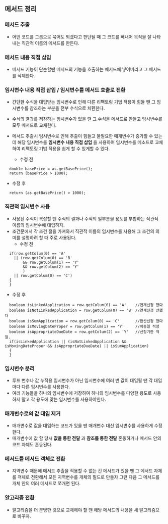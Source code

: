 메서드 정리
-----------

### 메서드 추출

-	어떤 코드를 그룹으로 묶어도 되겠다고 판단될 때 그 코드를 빼내어 목적을 잘 나타내는 직관적 이름의 메서드를 만든다.

### 메서드 내용 직접 삽입

-	메서드 기능이 단순할땐 메서드의 기능을 호출하는 메서드에 넣어버리고 그 메서드를 삭제한다.

### 임시변수 내용 직접 삽입 / 임시변수를 메서드 호출로 전환

-	간단한 수식을 대입받는 임시변수로 인해 다른 리팩토링 기법 적용이 힘들 땐 그 임시변수를 참조하는 부분을 전부 수식으로 치환한다.
-	수식의 결과를 저장하는 임시변수가 있을 땐 그 수식을 메서드로 만들고 임시변수를 모두 메서드로 교체한다.
-	메서드 추출시 임시변수로 인해 추출이 힘들고 불필요한 매개변수가 증가할 수 있는데 해당 임시변수를 **임시변수 내용 직접 삽입** 을 사용하여 임시변수를 메소드로 교체하여 리팩토링 기법 적용을 쉽게 할 수 있게할 수 있다.

	-	수정 전

```
  double basePrice = as.getBasePrice();
  return (basePrice > 1000);
```

-	수정 후

```
  return (as.getBasePrice() > 1000);
```

### 직관적 임시변수 사용

-	사용된 수식이 복잡할 땐 수식의 결과나 수식의 일부분을 용도를 부합하는 직관적 이름의 임시변수에 대입하자.
-	조건문에서 각 조건 절을 가져와서 직관적 이름의 임시변수를 사용해 그 조건의 의미를 설명하려 할 때 주로 사용된다.
	-	수정 전

```
  if(row.getColum(0) == 'A'
    || (row.getColum(0) == 'B'
        && row.getColum(1) == 'Y'
        && row.getColum(2) == 'Y'
        )
    || row.getColum(0) == 'C')
  {        
  }
```

-	수정 후

```
  boolean isLinkedApplication = row.getColum(0) == 'A'    //연계신청 했다
  boolean isNotLinkedApplication = row.getColum(0) == 'B' //연계신청 안했다
  boolean isSumApplication = row.getColum(0) == 'C'       //합산신청 했다
  boolean isMovingDateProper = row.getColum(1) == 'Y'     //이동일 적정
  boolean isAppropriateDueDate = row.getColum(2) == 'Y'   //신청기한 적절.
  if(isLinkedApplication || (isNotLinkedApplication && isMovingDateProper && isAppropriateDueDate) || isSumApplication)
  {        
  }
```

### 임시변수 분리

-	루프 변수나 값 누적용 임시변수가 아닌 임시변수에 여러 번 값이 대입될 땐 각 대입마다 다른 임시변수를 사용한다.
-	여러 기능들을 하나의 임시변수에 저장하여 하나의 임시변수를 다양한 용도로 사용하지 말고 각 용도에 맞는 임시변수를 사용하야한다.

### 매개변수로의 값 대입 제거

-	매개변수로 값을 대입하는 코드가 있을 땐 매개변수 대신 임시변수를 사용하게 수정한다.
-	매개변수에 값 할 당시 **값을 통한 전달** 과 **참조를 통한 전달** 혼동하거나 메서드 안의 코드 자체도 혼동된다.

### 메서드를 메서드 객체로 전환

-	지역변수 때문에 메서드 추출을 적용할 수 없는 긴 메서드가 있을 땐 그 메서드 자체를 객체로 전환해서 모든 지역변수를 개체의 필드로 만들자 그런 다음 그 메서드를 개체 안의 여러 메서드로 쪼개면 된다.  

### 알고리즘 전환

-	알고리즘을 더 분명한 것으로 교체해야 할 땐 해당 메서드의 내용을 새 알고리즘으로 바꾸자.
